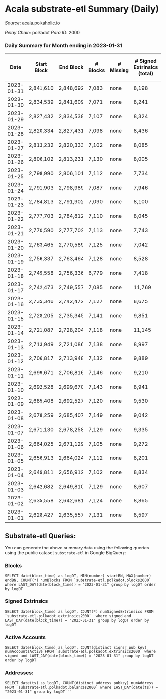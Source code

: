 # Acala substrate-etl Summary (Daily)

_Source_: [acala.polkaholic.io](https://acala.polkaholic.io)

*Relay Chain*: polkadot
*Para ID*: 2000



### Daily Summary for Month ending in 2023-01-31


| Date | Start Block | End Block | # Blocks | # Missing | # Signed Extrinsics (total) | # Active Accounts | # Addresses with Balances | # Events | # Transfers | # XCM Transfers In | # XCM Transfers Out |
| ---- | ----------- | --------- | -------- | --------- | --------------------------- | ----------------- | ------------------------- | -------- | ----------- | ------------------ | ------------------- |
| 2023-01-31 | 2,841,610 | 2,848,692 | 7,083 | none  | 8,198 | 452 | 167,583 | 88,080 | 1,230 ($1,300,915) | 69 ($47,693.94) | 86 ($98,874.34) |
| 2023-01-30 | 2,834,539 | 2,841,609 | 7,071 | none  | 8,241 | 516 | 167,545 | 88,974 | 1,460 ($479,222) | 86 ($34,970.14) | 102 ($47,055.67) |
| 2023-01-29 | 2,827,432 | 2,834,538 | 7,107 | none  | 8,324 | 541 | 167,520 | 90,092 | 1,578 ($377,033) | 82 ($52,195.61) | 96 ($72,098.38) |
| 2023-01-28 | 2,820,334 | 2,827,431 | 7,098 | none  | 8,436 | 471 | 167,486 | 90,803 | 1,761 ($791,940) | 78 ($66,916.19) | 106 ($120,600) |
| 2023-01-27 | 2,813,232 | 2,820,333 | 7,102 | none  | 8,085 | 446 | 167,456 | 88,699 | 1,576 ($446,234) | 71 ($16,402.53) | 115 ($41,545.37) |
| 2023-01-26 | 2,806,102 | 2,813,231 | 7,130 | none  | 8,005 | 463 | 167,431 | 89,023 | 1,663 ($426,024) | 80 ($15,552.37) | 152 ($92,115.15) |
| 2023-01-25 | 2,798,990 | 2,806,101 | 7,112 | none  | 7,734 | 425 | 167,395 | 86,294 | 1,435 ($394,292) | 62 ($54,833.95) | 77 ($35,398.74) |
| 2023-01-24 | 2,791,903 | 2,798,989 | 7,087 | none  | 7,946 | 502 | 167,363 | 87,758 | 1,546 ($4,596,747) | 90 ($68,659.35) | 110 ($102,816) |
| 2023-01-23 | 2,784,813 | 2,791,902 | 7,090 | none  | 8,100 | 556 | 167,326 | 89,942 | 2,018 ($1,171,340) | 73 ($41,365.79) | 130 ($312,601) |
| 2023-01-22 | 2,777,703 | 2,784,812 | 7,110 | none  | 8,045 | 557 | 167,293 | 90,032 | 1,982 ($597,276) | 108 ($107,755) | 123 ($103,039) |
| 2023-01-21 | 2,770,590 | 2,777,702 | 7,113 | none  | 7,743 | 537 | 167,245 | 87,638 | 1,724 ($478,845) | 72 ($28,134.39) | 95 ($119,988) |
| 2023-01-20 | 2,763,465 | 2,770,589 | 7,125 | none  | 7,042 | 414 | 167,179 | 84,033 | 1,456 ($601,516) | 78 ($128,111) | 99 ($117,117) |
| 2023-01-19 | 2,756,337 | 2,763,464 | 7,128 | none  | 8,528 | 448 | 167,145 | 106,725 | 2,294 ($440,291) | 69 ($28,518.94) | 57 ($59,846.77) |
| 2023-01-18 | 2,749,558 | 2,756,336 | 6,779 | none  | 7,418 | 426 | 167,119 | 96,044 | 1,329 ($308,269) | 51 ($10,642.69) | 88 ($34,830.37) |
| 2023-01-17 | 2,742,473 | 2,749,557 | 7,085 | none  | 11,769 | 531 | 167,082 | 130,776 | 5,930 ($548,973) | 90 ($55,718.85) | 109 ($57,695.82) |
| 2023-01-16 | 2,735,346 | 2,742,472 | 7,127 | none  | 8,675 | 508 | 167,035 | 116,131 | 1,822 ($576,925) | 80 ($31,816.71) | 101 ($70,909.87) |
| 2023-01-15 | 2,728,205 | 2,735,345 | 7,141 | none  | 9,851 | 512 | 166,994 | 134,397 | 2,235 ($487,776) | 99 ($59,516.67) | 123 ($42,663.25) |
| 2023-01-14 | 2,721,087 | 2,728,204 | 7,118 | none  | 11,145 | 596 | 166,934 | 145,712 | 3,934 ($1,197,419) | 169 ($111,489) | 202 ($202,558) |
| 2023-01-13 | 2,713,949 | 2,721,086 | 7,138 | none  | 8,997 | 456 | 166,882 | 124,316 | 1,687 ($402,393) | 84 ($34,912.81) | 108 ($32,666.58) |
| 2023-01-12 | 2,706,817 | 2,713,948 | 7,132 | none  | 9,889 | 473 | 166,833 | 134,799 | 2,394 ($1,744,436) | 134 ($156,187) | 136 ($187,449) |
| 2023-01-11 | 2,699,671 | 2,706,816 | 7,146 | none  | 9,210 | 443 | 166,784 | 129,579 | 1,784 ($280,879) | 116 ($44,369.58) | 125 ($69,055.35) |
| 2023-01-10 | 2,692,528 | 2,699,670 | 7,143 | none  | 8,941 | 431 | 166,752 | 126,822 | 1,431 ($270,665) | 105 ($44,894.69) | 109 ($43,169.75) |
| 2023-01-09 | 2,685,408 | 2,692,527 | 7,120 | none  | 9,530 | 443 | 166,707 | 132,301 | 2,261 ($446,489) | 145 ($61,256.48) | 158 ($94,621.92) |
| 2023-01-08 | 2,678,259 | 2,685,407 | 7,149 | none  | 9,042 | 402 | 166,674 | 127,698 | 1,972 ($484,765) | 157 ($108,705) | 174 ($126,244) |
| 2023-01-07 | 2,671,130 | 2,678,258 | 7,129 | none  | 9,335 | 403 | 166,641 | 131,170 | 2,046 ($416,967) | 190 ($60,076.46) | 189 ($44,344.98) |
| 2023-01-06 | 2,664,025 | 2,671,129 | 7,105 | none  | 9,272 | 522 | 166,598 | 130,284 | 2,480 ($1,378,101) | 187 ($65,642.83) | 254 ($174,361) |
| 2023-01-05 | 2,656,913 | 2,664,024 | 7,112 | none  | 8,201 | 362 | 166,508 | 118,298 | 1,411 ($350,279) | 73 ($99,352.82) | 86 ($69,651.72) |
| 2023-01-04 | 2,649,811 | 2,656,912 | 7,102 | none  | 8,834 | 414 | 166,482 | 126,714 | 1,657 ($235,254) | 67 ($38,917.31) | 106 ($58,620.74) |
| 2023-01-03 | 2,642,682 | 2,649,810 | 7,129 | none  | 8,607 | 370 | 166,450 | 124,493 | 1,314 ($1,524,365) | 58 ($15,407.53) | 87 ($25,561.09) |
| 2023-01-02 | 2,635,558 | 2,642,681 | 7,124 | none  | 8,865 | 437 | 166,426 | 127,973 | 1,854 ($314,555) | 111 ($36,147.86) | 144 ($60,366.35) |
| 2023-01-01 | 2,628,427 | 2,635,557 | 7,131 | none  | 8,597 | 348 | 166,399 | 124,990 | 1,471 ($567,813) | 81 ($40,674.97) | 86 ($76,857.84) |

## Substrate-etl Queries:
You can generate the above summary data using the following queries using the public dataset `substrate-etl` in Google BigQuery:


### Blocks
```
SELECT date(block_time) as logDT, MIN(number) startBN, MAX(number) endBN, COUNT(*) numBlocks FROM `substrate-etl.polkadot.blocks2000`  where LAST_DAY(date(block_time)) = "2023-01-31" group by logDT order by logDT
```


### Signed Extrinsics
```
SELECT date(block_time) as logDT, COUNT(*) numSignedExtrinsics FROM `substrate-etl.polkadot.extrinsics2000`  where signed and LAST_DAY(date(block_time)) = "2023-01-31" group by logDT order by logDT
```


### Active Accounts
```
SELECT date(block_time) as logDT, COUNT(distinct signer_pub_key) numAccountsActive FROM `substrate-etl.polkadot.extrinsics2000` where signed and LAST_DAY(date(block_time)) = "2023-01-31" group by logDT order by logDT
```


### Addresses:
```
SELECT date(ts) as logDT, COUNT(distinct address_pubkey) numAddress FROM `substrate-etl.polkadot.balances2000` where LAST_DAY(date(ts)) = "2023-01-31" group by logDT```

